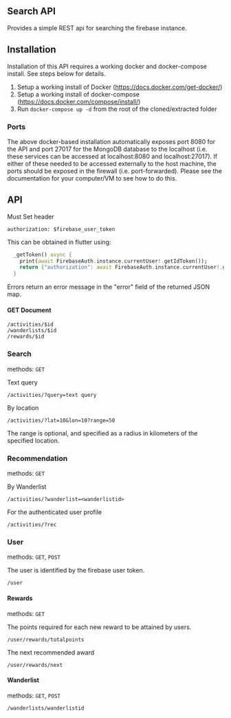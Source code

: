 
## Search API

Provides a simple REST api for searching the firebase instance.

## Installation
Installation of this API requires a working docker and docker-compose install. See steps below for details.

1. Setup a working install of Docker (https://docs.docker.com/get-docker/)
2. Setup a working install of docker-compose (https://docs.docker.com/compose/install/)
3. Run `docker-compose up -d` from the root of the cloned/extracted folder

### Ports
The above docker-based installation automatically exposes port 8080 for the API and port 27017 for the MongoDB database to the localhost (i.e. these services can be accessed at localhost:8080 and localhost:27017). If either of these needed to be accessed externally to the host machine, the ports should be exposed in the firewall (i.e. port-forwarded). Please see the documentation for your computer/VM to see how to do this.

## API
Must Set header

```shell
authorization: $firebase_user_token
```

This can be obtained in flutter using:

```dart
  _getToken() async {
    print(await FirebaseAuth.instance.currentUser!.getIdToken());
    return {"authorization": await FirebaseAuth.instance.currentUser!.getIdToken()};
  }
```

Errors return an error message in the "error" field of the returned JSON map.


#### GET Document

```shell
/activities/$id
/wanderlists/$id
/rewards/$id
```

### Search

methods: `GET`

Text query

```shell
/activities/?query=text query
```

By location

```shell
/activities/?lat=10&lon=10?range=50
```

The range is optional, and specified as a radius in kilometers of the specified location.

### Recommendation

methods: `GET`

By Wanderlist

```shell
/activities/?wanderlist=<wanderlistid>
```

For the authenticated user profile

```shell
/activities/?rec
```

### User

methods: `GET`, `POST`

The user is identified by the firebase user token.

```
/user
```

#### Rewards

methods: `GET`

The points required for each new reward to be attained by users.

```shell
/user/rewards/totalpoints
```

The next recommended award

```shell
/user/rewards/next
```

#### Wanderlist

methods: `GET`, `POST`

```shell
/wanderlists/wanderlistid
```

